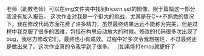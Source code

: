 老师（助教老师）可以在img文件夹中找到tricorn set的图像，限于篇幅这一部分我没有加入报告。
这次作业对我是一个挺大的挑战，尤其是在C++不熟悉的情况下。我在修改代码方面花费了许多精力，虽然最终结果远远不能称为完美，但是过程中我克服了很多的困难，包括在构思自动放大的时候。修改的代码很多次出现了bug，我尽力修改它们，最终也小有成效。过程中好多次令我想摆烂，不过最终还是做出来了。这次作业真的令我学到了很多。
（如果能打emoji就更好了
